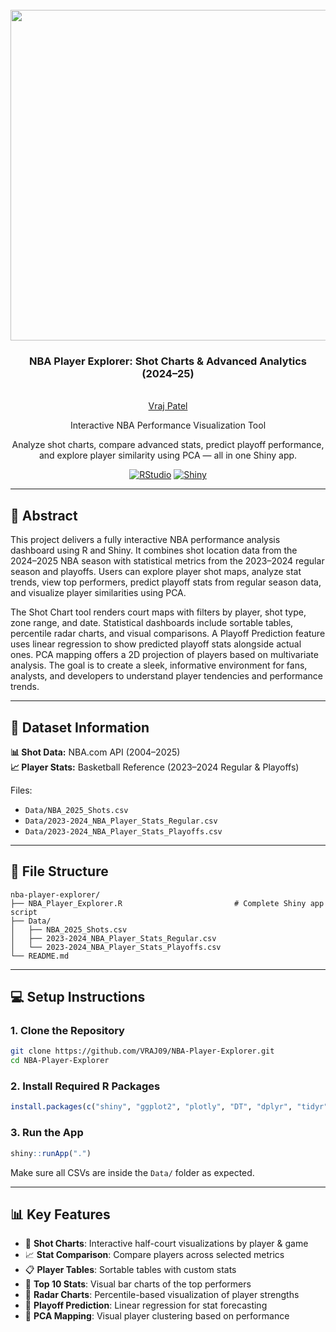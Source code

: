 <br />
<div align="center">
  <a href="https://github.com/VRAJ09/nba-player-explorer">
    <img src="https://a2.espncdn.com/combiner/i?img=%2Fphoto%2F2014%2F0213%2Fnba_2000_slamdunk_01_1296x729.jpg" alt="logo" width=1096 height=529>
  </a>

<h3 align="center">NBA Player Explorer: Shot Charts & Advanced Analytics (2024–25)</h3>

  <p align="center">
     <br />
    <a href="https://github.com/VRAJ09">Vraj Patel</a>
  <p>
  <p align="center">
                  Interactive NBA Performance Visualization Tool
  </p>
   <p align="center">
      Analyze shot charts, compare advanced stats, predict playoff performance, and explore player similarity using PCA — all in one Shiny app.
  </p>
</div>

<div align="center">

[![RStudio](https://img.shields.io/badge/Built%20With-RStudio-75AADB?logo=rstudio)](https://posit.co)
[![Shiny](https://img.shields.io/badge/Interactive%20App-Shiny-1E9BB5?logo=R)](https://shiny.posit.co/)
<br>

</div>

---

## 🧠 Abstract
<p>
This project delivers a fully interactive NBA performance analysis dashboard using R and Shiny. It combines shot location data from the 2024–2025 NBA season with statistical metrics from the 2023–2024 regular season and playoffs. Users can explore player shot maps, analyze stat trends, view top performers, predict playoff stats from regular season data, and visualize player similarities using PCA.
</p>

<p>
The Shot Chart tool renders court maps with filters by player, shot type, zone range, and date. Statistical dashboards include sortable tables, percentile radar charts, and visual comparisons. A Playoff Prediction feature uses linear regression to show predicted playoff stats alongside actual ones. PCA mapping offers a 2D projection of players based on multivariate analysis. The goal is to create a sleek, informative environment for fans, analysts, and developers to understand player tendencies and performance trends.
</p>

---

## 📁 Dataset Information

**📊 Shot Data:** NBA.com API (2004–2025)  
**📈 Player Stats:** Basketball Reference (2023–2024 Regular & Playoffs)

Files:
- `Data/NBA_2025_Shots.csv`
- `Data/2023-2024_NBA_Player_Stats_Regular.csv`
- `Data/2023-2024_NBA_Player_Stats_Playoffs.csv`

---

## 📂 File Structure

```
nba-player-explorer/
├── NBA_Player_Explorer.R                         # Complete Shiny app script
├── Data/
│   ├── NBA_2025_Shots.csv
│   ├── 2023-2024_NBA_Player_Stats_Regular.csv
│   └── 2023-2024_NBA_Player_Stats_Playoffs.csv
└── README.md
```

---

## 💻 Setup Instructions

### 1. Clone the Repository
```bash
git clone https://github.com/VRAJ09/NBA-Player-Explorer.git
cd NBA-Player-Explorer
```

### 2. Install Required R Packages
```r
install.packages(c("shiny", "ggplot2", "plotly", "DT", "dplyr", "tidyr", "fmsb", "png", "grid", "ggimage"))
```

### 3. Run the App
```r
shiny::runApp(".")
```

Make sure all CSVs are inside the `Data/` folder as expected.

---

## 📊 Key Features

- 🏀 **Shot Charts**: Interactive half-court visualizations by player & game
- 📈 **Stat Comparison**: Compare players across selected metrics
- 📋 **Player Tables**: Sortable tables with custom stats
- 🌟 **Top 10 Stats**: Visual bar charts of the top performers
- 🧭 **Radar Charts**: Percentile-based visualization of player strengths
- 🔮 **Playoff Prediction**: Linear regression for stat forecasting
- 🔬 **PCA Mapping**: Visual player clustering based on performance
